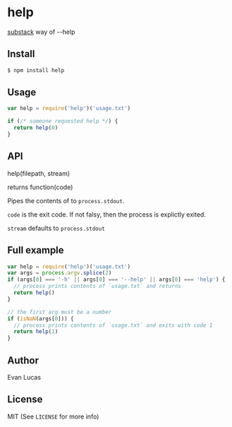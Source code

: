 # help

[substack](https://github.com/substack) way of --help

## Install

```bash
$ npm install help
```

## Usage

```js
var help = require('help')('usage.txt')

if (/* someone requested help */) {
  return help(0)
}
```

## API

help(filepath, stream)

returns function(code)

Pipes the contents of <filepath> to `process.stdout`.

`code` is the exit code. If not falsy, then the process is explictly exited.

`stream` defaults to `process.stdout`

## Full example

```js
var help = require('help')('usage.txt')
var args = process.argv.splice(2)
if (args[0] === '-h' || args[0] === '--help' || args[0] === 'help') {
  // process prints contents of `usage.txt` and returns
  return help()
}

// the first arg must be a number
if (isNaN(args[0])) {
  // process prints contents of `usage.txt` and exits with code 1
  return help(1)
}
```

## Author

Evan Lucas

## License

MIT (See `LICENSE` for more info)
